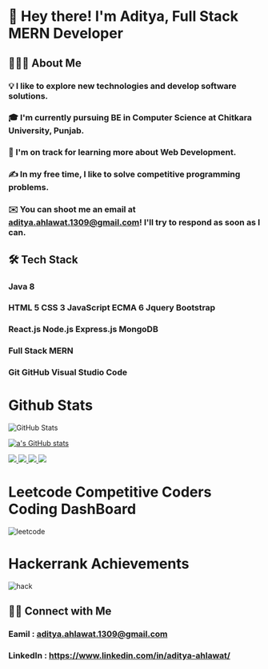 # 👋  Hey there! I'm Aditya, Full Stack MERN Developer

## 👨🏻‍💻  About Me

### 💡  I like to explore new technologies and develop software solutions.
### 🎓  I'm currently pursuing BE in Computer Science at Chitkara University, Punjab.
### 🌱  I'm on track for learning more about Web Development.
### ✍️  In my free time, I like to solve competitive programming problems.
### ✉️  You can shoot me an email at aditya.ahlawat.1309@gmail.com! I'll try to respond as soon as I can.

## 🛠  Tech Stack

### Java 8
### HTML 5  CSS 3  JavaScript ECMA 6  Jquery  Bootstrap  
### React.js  Node.js Express.js MongoDB
### Full Stack MERN
### Git  GitHub  Visual Studio Code 

# Github Stats 

![GitHub Stats](https://github-readme-stats.vercel.app/api?username=aditya-ahlawat-1309&theme=radical&count_private=true&show_owner=true&show_icons=true&hide=issues,contribs,prs)

[![a's GitHub stats](https://github-readme-stats.vercel.app/api?username=aditya-ahlawat-1309&count_private=true&show_icons=true&hide=issues,contribs,prs&include_all_commits=true)](https://github.com/aditya-ahlawat-1309/github-readme-stats)

<a href="https://github.com/aditya-ahlawat-1309/github-stats">
<img src="https://github.com/aditya-ahlawat-1309/github-stats/blob/master/generated/overview.svg#gh-dark-mode-only" />
<img src="https://github.com/aditya-ahlawat-1309/github-stats/blob/master/generated/languages.svg#gh-dark-mode-only" />
<img src="https://github.com/aditya-ahlawat-1309/github-stats/blob/master/generated/overview.svg#gh-light-mode-only" />
<img src="https://github.com/aditya-ahlawat-1309/github-stats/blob/master/generated/languages.svg#gh-light-mode-only" />
</a>

# Leetcode Competitive Coders Coding DashBoard

![leetcode](https://user-images.githubusercontent.com/67224103/185030303-5368dfa6-61e8-48b7-9933-eec86ce18f0b.png)



# Hackerrank Achievements

![hack](https://user-images.githubusercontent.com/67224103/185030349-ddfcb68d-759e-41ea-9ae4-0c6ce00d30d4.png)




## 🤝🏻  Connect with Me

### Eamil : aditya.ahlawat.1309@gmail.com
### LinkedIn : https://www.linkedin.com/in/aditya-ahlawat/
